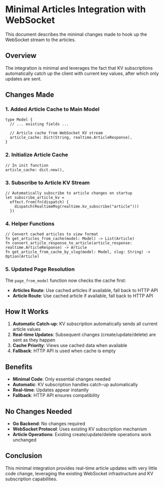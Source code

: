 # Minimal Articles Integration with WebSocket

This document describes the minimal changes made to hook up the WebSocket stream to the articles.

## Overview

The integration is minimal and leverages the fact that KV subscriptions automatically catch up the client with current key values, after which only updates are sent.

## Changes Made

### 1. Added Article Cache to Main Model

```gleam
type Model {
  // ... existing fields ...
  
  // Article cache from WebSocket KV stream
  article_cache: Dict(String, realtime.ArticleResponse),
}
```

### 2. Initialize Article Cache

```gleam
// In init function
article_cache: dict.new(),
```

### 3. Subscribe to Article KV Stream

```gleam
// Automatically subscribe to article changes on startup
let subscribe_article_kv =
  effect.from(fn(dispatch) {
    dispatch(RealtimeMsg(realtime.kv_subscribe("article")))
  })
```

### 4. Helper Functions

```gleam
// Convert cached articles to view format
fn get_articles_from_cache(model: Model) -> List(Article)
fn convert_article_response_to_article(article_response: realtime.ArticleResponse) -> Article
fn get_article_from_cache_by_slug(model: Model, slug: String) -> Option(Article)
```

### 5. Updated Page Resolution

The `page_from_model` function now checks the cache first:

- **Articles Route**: Use cached articles if available, fall back to HTTP API
- **Article Route**: Use cached article if available, fall back to HTTP API

## How It Works

1. **Automatic Catch-up**: KV subscription automatically sends all current article values
2. **Real-time Updates**: Subsequent changes (create/update/delete) are sent as they happen
3. **Cache Priority**: Views use cached data when available
4. **Fallback**: HTTP API is used when cache is empty

## Benefits

- **Minimal Code**: Only essential changes needed
- **Automatic**: KV subscription handles catch-up automatically
- **Real-time**: Updates appear instantly
- **Fallback**: HTTP API ensures compatibility

## No Changes Needed

- **Go Backend**: No changes required
- **WebSocket Protocol**: Uses existing KV subscription mechanism
- **Article Operations**: Existing create/update/delete operations work unchanged

## Conclusion

This minimal integration provides real-time article updates with very little code change, leveraging the existing WebSocket infrastructure and KV subscription capabilities.
